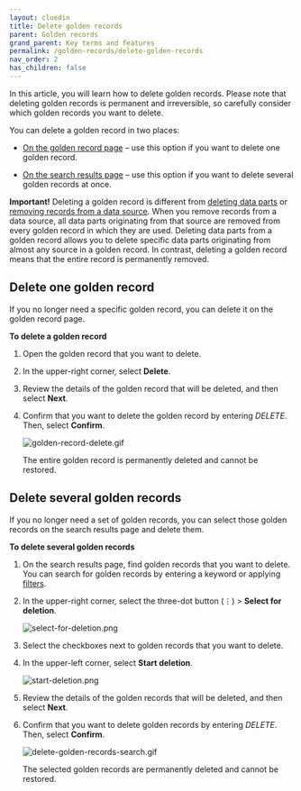 ```yaml
---
layout: cluedin
title: Delete golden records
parent: Golden records
grand_parent: Key terms and features
permalink: /golden-records/delete-golden-records
nav_order: 2
has_children: false
---
```


In this article, you will learn how to delete golden records. Please note that deleting golden records is permanent and irreversible, so carefully consider which golden records you want to delete.

You can delete a golden record in two places:

- [On the golden record page](#delete-one-golden-record) – use this option if you want to delete one golden record.

- [On the search results page](#delete-several-golden-records) – use this option if you want to delete several golden records at once.

**Important!** Deleting a golden record is different from [deleting data parts](/golden-records/delete-data-parts-from-golden-records) or [removing records from a data source](/integration/additional-operations-on-records/remove-records). When you remove records from a data source, all data parts originating from that source are removed from every golden record in which they are used. Deleting data parts from a golden record allows you to delete specific data parts originating from almost any source in a golden record. In contrast, deleting a golden record means that the entire record is permanently removed.

## Delete one golden record

If you no longer need a specific golden record, you can delete it on the golden record page.

**To delete a golden record**

1. Open the golden record that you want to delete.

1. In the upper-right corner, select **Delete**.

1. Review the details of the golden record that will be deleted, and then select **Next**.

1. Confirm that you want to delete the golden record by entering _DELETE_. Then, select **Confirm**.

    ![golden-record-delete.gif](../../assets/images/golden-records/golden-record-delete.gif)

    The entire golden record is permanently deleted and cannot be restored.

## Delete several golden records

If you no longer need a set of golden records, you can select those golden records on the search results page and delete them.

**To delete several golden records**

1. On the search results page, find golden records that you want to delete. You can search for golden records by entering a keyword or applying [filters](/key-terms-and-features/filters).

1. In the upper-right corner, select the three-dot button (⋮) > **Select for deletion**.

    ![select-for-deletion.png](../../assets/images/golden-records/select-for-deletion.png)

1. Select the checkboxes next to golden records that you want to delete.

1. In the upper-left corner, select **Start deletion**.

    ![start-deletion.png](../../assets/images/golden-records/start-deletion.png)

1. Review the details of the golden records that will be deleted, and then select **Next**.

1. Confirm that you want to delete golden records by entering _DELETE_. Then, select **Confirm**.

    ![delete-golden-records-search.gif](../../assets/images/golden-records/delete-golden-records-search.gif)

    The selected golden records are permanently deleted and cannot be restored.
